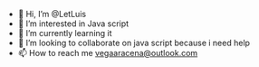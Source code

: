 - 👋 Hi, I’m @LetLuis
- 👀 I’m interested in Java script
- 🌱 I’m currently learning it
- 💞️ I’m looking to collaborate on java script because i need help
- 📫 How to reach me vegaaracena@outlook.com

<!---
LetLuis/LetLuis is a ✨ special ✨ repository because its `README.md` (this file) appears on your GitHub profile.
You can click the Preview link to take a look at your changes.
---
